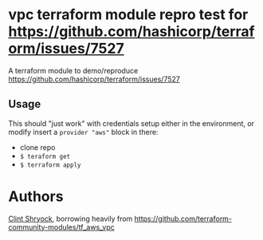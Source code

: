 vpc terraform module repro test for https://github.com/hashicorp/terraform/issues/7527
===========

A terraform module to demo/reproduce https://github.com/hashicorp/terraform/issues/7527

Usage
-----

This should "just work" with credentials setup either in the environment, or
modify insert a `provider "aws"` block in there:

- clone repo
- `$ teraform get`
- `$ terraform apply`


Authors
=======

[Clint Shryock](https://github.com/phinze), borrowing heavily from https://github.com/terraform-community-modules/tf_aws_vpc

